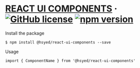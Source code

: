 # [REACT UI COMPONENTS](https://www.npmjs.com/package/@hsyed/react-ui-components) &middot; [![GitHub license](https://img.shields.io/badge/license-MIT-blue.svg)](https://github.com/hafeez-syed/react-ui-components/blob/master/LICENSE) [![npm version](https://img.shields.io/npm/v/@hsyed/react-ui-components.svg?style=flat)](https://www.npmjs.com/package/@hsyed/react-ui-components)

Install the package

```
$ npm install @hsyed/react-ui-components --save
```

Usage


```
import { ComponentName } from '@hsyed/react-ui-components'
```
